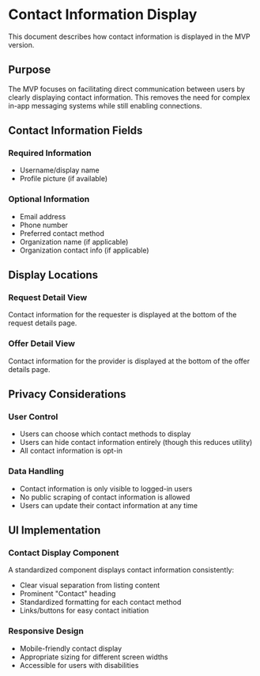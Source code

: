 # Contact Information Display

This document describes how contact information is displayed in the MVP version.

## Purpose

The MVP focuses on facilitating direct communication between users by clearly displaying contact information. This removes the need for complex in-app messaging systems while still enabling connections.

## Contact Information Fields

### Required Information
- Username/display name
- Profile picture (if available)

### Optional Information
- Email address
- Phone number
- Preferred contact method
- Organization name (if applicable)
- Organization contact info (if applicable)

## Display Locations

### Request Detail View
Contact information for the requester is displayed at the bottom of the request details page.

### Offer Detail View
Contact information for the provider is displayed at the bottom of the offer details page.

## Privacy Considerations

### User Control
- Users can choose which contact methods to display
- Users can hide contact information entirely (though this reduces utility)
- All contact information is opt-in

### Data Handling
- Contact information is only visible to logged-in users
- No public scraping of contact information is allowed
- Users can update their contact information at any time

## UI Implementation

### Contact Display Component
A standardized component displays contact information consistently:
- Clear visual separation from listing content
- Prominent "Contact" heading
- Standardized formatting for each contact method
- Links/buttons for easy contact initiation

### Responsive Design
- Mobile-friendly contact display
- Appropriate sizing for different screen widths
- Accessible for users with disabilities